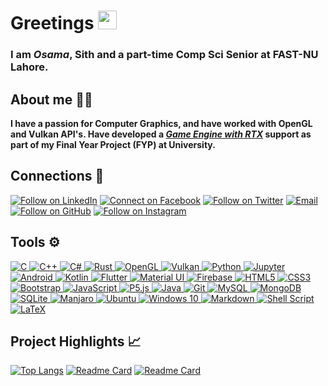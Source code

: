 # Greetings <img src="https://raw.githubusercontent.com/MartinHeinz/MartinHeinz/master/wave.gif" width="30px">
### I am *Osama*, Sith and a part-time Comp Sci Senior at FAST-NU Lahore.

## About me 🧑‍🦱
**I have a passion for Computer Graphics, and have worked with OpenGL and Vulkan API's. Have developed a <a href="https://github.com/Ibraheem0x45/Burraq-Engine"> <b><I>Game Engine with RTX</b></I></a> support as part of my Final Year Project (FYP) at University.**

## Connections 🔗
<p align="left">
  <a href="https://www.linkedin.com/in/msif/"><img title="Follow on LinkedIn" src="https://img.shields.io/badge/LinkedIn-0077B5?style=flat-square&logo=linkedin&logoColor=white"/></a>
  <a href="https://www.facebook.com/sherlock.spockk"><img title="Connect on Facebook" src="https://img.shields.io/badge/Facebook-1877F2?style=flat-square&logo=facebook&logoColor=white"/></a>
  <a href="https://twitter.com/saeenyoda"><img title="Follow on Twitter" src="https://img.shields.io/badge/Twitter-1DA1F2?style=flat-square&logo=twitter&logoColor=white"/></a>
  <a href="mailto:osamaasif07@gmail.com"><img title="Email" src="https://img.shields.io/badge/Gmail-D14836?style=flat-square&logo=gmail&logoColor=white"/></a>
  <a href="https://github.com/saeenyoda"><img title="Follow on GitHub" src="https://img.shields.io/badge/GitHub-100000?style=flat-square&logo=github&logoColor=white"/></a>
  <a href="https://www.instagram.com/_mosama/"><img title="Follow on Instagram" src="https://img.shields.io/badge/Instagram-C62828?style=flat-square&logo=instagram&logoColor=white"/></a>
</p>

## Tools ⚙️
<p align="left">
<a href="#">
<img alt="C" src="https://img.shields.io/badge/c%20-%231565C0.svg?&style=for-the-badge&logo=c&logoColor=white"/>
<img alt="C++" src="https://img.shields.io/badge/c++%20-%230D47A1.svg?&style=for-the-badge&logo=c%2B%2B&ogoColor=white"/>
<img alt="C#" src="https://img.shields.io/badge/c%23%20-%23303F9F.svg?&style=for-the-badge&logo=c-sharp&logoColor=white"/>
<img alt="Rust" src="https://img.shields.io/badge/rust%20-%23C62828.svg?&style=for-the-badge&logo=rust&logoColor=white"/>
<img alt="OpenGL" src="https://img.shields.io/badge/opengl API%20-%231565C0.svg?&style=for-the-badge&logo=opengl&logoColor=white"/>
<img alt="Vulkan" src="https://img.shields.io/badge/vulkan api%20-%23C62828.svg?&style=for-the-badge&logo=vulkan&logoColor=white"/>
<img alt="Python" src="https://img.shields.io/badge/python%20-%2314354C.svg?&style=for-the-badge&logo=python&logoColor=white"/>
<img alt="Jupyter" src="https://img.shields.io/badge/Jupyter%20-%23F37626.svg?&style=for-the-badge&logo=Jupyter&logoColor=white" />
<img alt="Android" src="https://img.shields.io/badge/Android-3DDC84?style=for-the-badge&logo=android&logoColor=white" />
<img alt="Kotlin" src="https://img.shields.io/badge/kotlin-%230095D5.svg?&style=for-the-badge&logo=kotlin&logoColor=white"/>
<img alt="Flutter" src="https://img.shields.io/badge/flutter-%234FC3F7.svg?&style=for-the-badge&logo=flutter&logoColor=white"/>
<img alt="Material UI" src="https://img.shields.io/badge/material%20ui%20-%230081CB.svg?&style=for-the-badge&logo=material-ui&logoColor=white"/>
<img alt="Firebase" src="https://img.shields.io/badge/firebase%20-%23F57C00.svg?&style=for-the-badge&logo=firebase&logoColor=white"/>
<img alt="HTML5" src="https://img.shields.io/badge/html5%20-%23E34F26.svg?&style=for-the-badge&logo=html5&logoColor=white"/>
<img alt="CSS3" src="https://img.shields.io/badge/css3%20-%231572B6.svg?&style=for-the-badge&logo=css3&logoColor=white"/>
<img alt="Bootstrap" src="https://img.shields.io/badge/bootstrap%20-%23563D7C.svg?&style=for-the-badge&logo=bootstrap&logoColor=white"/>
<img alt="JavaScript" src="https://img.shields.io/badge/javascript%20-%23323330.svg?&style=for-the-badge&logo=javascript&logoColor=white"/>
<img alt="P5.js" src="https://img.shields.io/badge/p5.js%20-%23323330.svg?&style=for-the-badge&logo=javascript&logoColor=white"/>
<img alt="Java" src="https://img.shields.io/badge/java-%23ED8B00.svg?&style=for-the-badge&logo=java&logoColor=white"/>
<img alt="Git" src="https://img.shields.io/badge/git%20-%23F05033.svg?&style=for-the-badge&logo=git&logoColor=white"/>
<img alt="MySQL" src="https://img.shields.io/badge/mysql-%2326A69A.svg?&style=for-the-badge&logo=mysql&logoColor=white"/>
<img alt="MongoDB" src ="https://img.shields.io/badge/MongoDB-%234ea94b.svg?&style=for-the-badge&logo=mongodb&logoColor=white"/>
<img alt="SQLite" src ="https://img.shields.io/badge/sqlite-%2337474F.svg?&style=for-the-badge&logo=sqlite&logoColor=white"/>
<img alt="Manjaro" src="https://img.shields.io/badge/Manjaro-009688?style=for-the-badge&logo=manjaro&logoColor=white" />
<img alt="Ubuntu" src="https://img.shields.io/badge/Ubuntu-E95420?style=for-the-badge&logo=ubuntu&logoColor=white" />
<img alt="Windows 10" src="https://img.shields.io/badge/Windows-0078D6?style=for-the-badge&logo=windows&logoColor=white" />
<img alt="Markdown" src="https://img.shields.io/badge/markdown-%23000000.svg?&style=for-the-badge&logo=markdown&logoColor=white"/>
<img alt="Shell Script" src="https://img.shields.io/badge/shell_script%20-%23121011.svg?&style=for-the-badge&logo=gnu-bash&logoColor=white"/>
<img alt="LaTeX" src="https://img.shields.io/badge/latex%20-%23008080.svg?&style=for-the-badge&logo=latex&logoColor=white"/>
 </a>
</p>

## Project Highlights 📈
[![Top Langs](https://github-readme-stats.vercel.app/api/top-langs/?username=saeenyoda&layout=compact&theme=outrun)](https://github.com/anuraghazra/github-readme-stats) 
[![Readme Card](https://github-readme-stats.vercel.app/api/pin/?username=saeenyoda&repo=AI-NEAT-PROJECT&theme=outrun)](https://github.com/saeenyoda/AI-NEAT-PROJECT)
[![Readme Card](https://github-readme-stats.vercel.app/api/pin/?username=saeenyoda&repo=Snake-Game---ASM&theme=outrun)](https://github.com/saeenyoda/Sname-Game---ASM)
